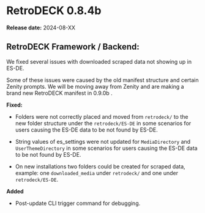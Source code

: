 # RetroDECK 0.8.4b

**Release date:** 2024-08-XX



##  RetroDECK Framework / Backend:

We fixed several issues with downloaded scraped data not showing up in ES-DE.

Some of these issues were caused by the old manifest structure and certain Zenity prompts. We will be moving away from Zenity and are making a brand new RetroDECK manifest in 0.9.0b .


**Fixed:**

- Folders were not correctly placed and moved from `retrodeck/` to the new folder structure under the `retrodeck/ES-DE` in some scenarios for users causing the ES-DE data to be not found by ES-DE.

- String values of es_settings were not updated for `MediaDirectory` and `UserThemeDirectory` in some scenarios for users causing the ES-DE data to be not found by ES-DE.

- On new installations two folders could be created for scraped data, example: one `downloaded_media` under `retrodeck/` and one under `retrodeck/ES-DE`.

**Added**

- Post-update CLI trigger command for debugging.

